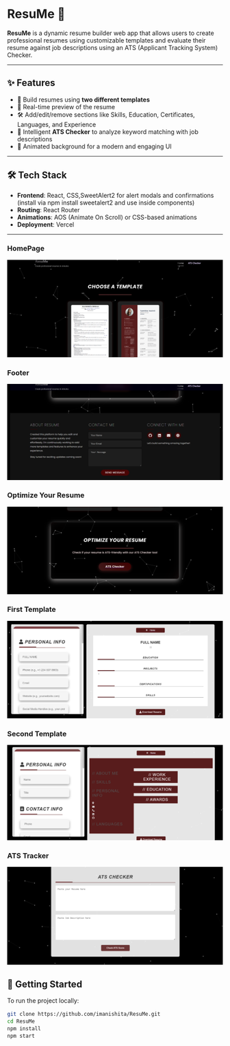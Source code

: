 # ResuMe 🚀

**ResuMe** is a dynamic resume builder web app that allows users to create professional resumes using customizable templates and evaluate their resume against job descriptions using an ATS (Applicant Tracking System) Checker.

---

## ✨ Features

- 📄 Build resumes using **two different templates**
- 🎯 Real-time preview of the resume
- 🛠️ Add/edit/remove sections like Skills, Education, Certificates, Languages, and Experience
- 🧠 Intelligent **ATS Checker** to analyze keyword matching with job descriptions
- 🌠 Animated background for a modern and engaging UI

---

## 🛠 Tech Stack

- **Frontend**: React, CSS,SweetAlert2 for alert modals and confirmations (install via npm install sweetalert2 and use inside components)
- **Routing**: React Router
- **Animations**: AOS (Animate On Scroll) or CSS-based animations
- **Deployment**: Vercel

---
### HomePage 
![Home Page](./public/homepage.png)

### Footer
 ![Footer](./public/footeradded.png)

 ### Optimize Your Resume
 ![Optimize Your Resume](./public/optimiseyourresume.png)

###  First Template 
![First Template](./public/firsttemplate.png)

### Second Template 
![Second Template ](./public/secondtemplate.png)

###  ATS Tracker
![ATS Tracker](./public/atschecker.png)


## 🔧 Getting Started

To run the project locally:

```bash
git clone https://github.com/imanishita/ResuMe.git
cd ResuMe
npm install
npm start
